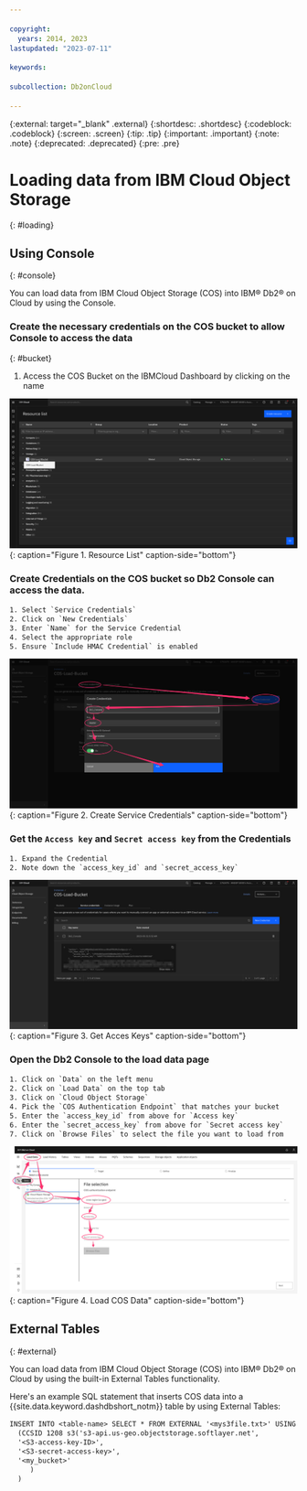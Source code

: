 ```yaml
---

copyright:
  years: 2014, 2023
lastupdated: "2023-07-11"

keywords: 

subcollection: Db2onCloud

---
```


<!-- Attribute definitions --> 
{:external: target="_blank" .external}
{:shortdesc: .shortdesc}
{:codeblock: .codeblock}
{:screen: .screen}
{:tip: .tip}
{:important: .important}
{:note: .note}
{:deprecated: .deprecated}
{:pre: .pre}


# Loading data from IBM Cloud Object Storage
{: #loading}

## Using Console
{: #console}

You can load data from IBM Cloud Object Storage (COS) into IBM® Db2® on Cloud by using the Console.

### Create the necessary credentials on the COS bucket to allow Console to access the data
{: #bucket}

1. Access the COS Bucket on the IBMCloud Dashboard by clicking on the name

![Resource List](images/load.png "Resource List"){: caption="Figure 1. Resource List" caption-side="bottom"}

### Create Credentials on the COS bucket so Db2 Console can access the data.

    1. Select `Service Credentials`
    2. Click on `New Credentials`
    3. Enter `Name` for the Service Credential
    4. Select the appropriate role
    5. Ensure `Include HMAC Credential` is enabled


 ![Create Service Credentials](images/credential.png "Create Service Credentials"){: caption="Figure 2. Create Service Credentials" caption-side="bottom"}

  

### Get the `Access key` and `Secret access key` from the Credentials 

    1. Expand the Credential
    2. Note down the `access_key_id` and `secret_access_key`


![Get Keys](images/bucket.png "Get Access Keys"){: caption="Figure 3. Get Acces Keys" caption-side="bottom"}

  

### Open the Db2 Console to the load data page

    1. Click on `Data` on the left menu
    2. Click on `Load Data` on the top tab
    3. Click on `Cloud Object Storage`
    4. Pick the `COS Authentication Endpoint` that matches your bucket
    5. Enter the `access_key_id` from above for `Access key`
    6. Enter the `secret_access_key` from above for `Secret access key`
    7. Click on `Browse Files` to select the file you want to load from

![Load Data page](images/key.png "Load COS Data"){: caption="Figure 4. Load COS Data" caption-side="bottom"}

## External Tables
{: #external}

You can load data from IBM Cloud Object Storage (COS) into IBM® Db2® on Cloud by using the built-in External Tables functionality.


Here's an example SQL statement that inserts COS data into a {{site.data.keyword.dashdbshort_notm}} table by using External Tables:

```
INSERT INTO <table-name> SELECT * FROM EXTERNAL '<mys3file.txt>' USING
  (CCSID 1208 s3('s3-api.us-geo.objectstorage.softlayer.net',
  '<S3-access-key-ID>',
  '<S3-secret-access-key>',
  '<my_bucket>'
     )
  )
```


